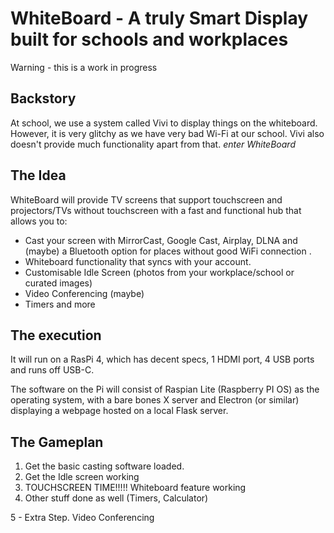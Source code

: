 # WhiteBoard - A truly Smart Display built for schools and workplaces
Warning - this is a work in progress

## Backstory

At school, we use a system called Vivi to display things on the whiteboard. However, it is very glitchy as we have very bad Wi-Fi at our school. Vivi also doesn't provide much functionality apart from that.
*enter WhiteBoard*

## The Idea

WhiteBoard will provide TV screens that support touchscreen and projectors/TVs without touchscreen with a fast and functional hub that allows you to:

 - Cast your screen with MirrorCast, Google Cast, Airplay, DLNA and (maybe) a Bluetooth option for places without good WiFi connection
.
 - Whiteboard functionality that syncs with your account.
 - Customisable Idle Screen (photos from your workplace/school or curated images)
 - Video Conferencing (maybe)
 - Timers and more

## The execution

It will run on a RasPi 4, which has decent specs, 1 HDMI port, 4 USB ports and runs off USB-C.

The software on the Pi will consist of Raspian Lite (Raspberry PI OS) as the operating system, with a bare bones X server and Electron (or similar) displaying a webpage hosted on a local Flask server.


## The Gameplan

1. Get the basic casting software loaded.
2. Get the Idle screen working
3. TOUCHSCREEN TIME!!!!! Whiteboard feature working
4. Other stuff done as well (Timers, Calculator)

5 - Extra Step. Video Conferencing
